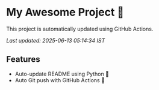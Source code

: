 # My Awesome Project 🚀

This project is automatically updated using GitHub Actions.

_Last updated: 2025-06-13 05:14:34 IST_

## Features
- Auto-update README using Python 🐍
- Auto Git push with GitHub Actions 🤖
